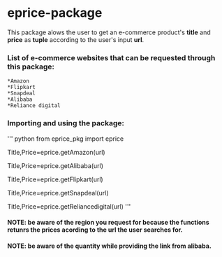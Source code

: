# eprice-package
This package alows the user to get an e-commerce product's **title** and **price** as **tuple** according to the user's input **url**.

### List of e-commerce websites that can be requested through this package:

    *Amazon
    *Flipkart
    *Snapdeal
    *Alibaba
    *Reliance digital

### Importing and using the package:

''' python
from eprice_pkg import eprice

Title,Price=eprice.getAmazon(url)

Title,Price=eprice.getAlibaba(url)

Title,Price=eprice.getFlipkart(url)

Title,Price=eprice.getSnapdeal(url)

Title,Price=eprice.getReliancedigital(url)
'''

#### NOTE: be aware of the region you request for because the functions retunrs the prices acording to the url the user searches for.
#### NOTE: be aware of the quantity while providing the link from alibaba.



